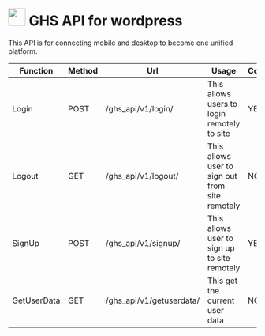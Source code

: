# <img src="http://ghostszmusic.com/wp-content/uploads/2017/01/small-logo.png" style="width:35px !important;"> GHS API for wordpress
This API is for connecting mobile and desktop to become one unified platform.

Function  | Method| Url   | Usage | Completion |
----------|-------|-------|-------|------------|
Login     | POST  | /ghs_api/v1/login/  | This allows users to login remotely to site | YES
Logout    | GET   | /ghs_api/v1/logout/ | This allows user to sign out from site remotely | NO
SignUp    | POST  | /ghs_api/v1/signup/ | This allows user to sign up to site remotely | YES
GetUserData | GET | /ghs_api/v1/getuserdata/ | This get the current user data | NO



